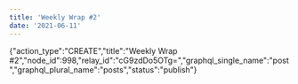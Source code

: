 ```yaml
---
title: 'Weekly Wrap #2'
date: '2021-06-11'
---
```


{"action_type":"CREATE","title":"Weekly Wrap #2","node_id":998,"relay_id":"cG9zdDo5OTg=","graphql_single_name":"post","graphql_plural_name":"posts","status":"publish"}

